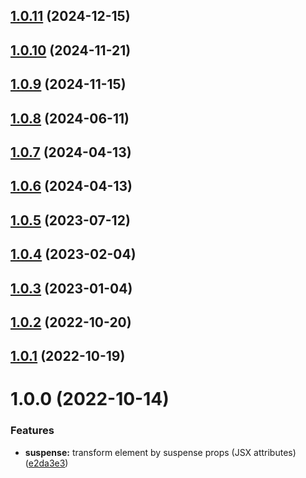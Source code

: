 ## [1.0.11](https://github.com/r17x/babel-plugin-react-suspense/compare/v1.0.10...v1.0.11) (2024-12-15)

## [1.0.10](https://github.com/r17x/babel-plugin-react-suspense/compare/v1.0.9...v1.0.10) (2024-11-21)

## [1.0.9](https://github.com/r17x/babel-plugin-react-suspense/compare/v1.0.8...v1.0.9) (2024-11-15)

## [1.0.8](https://github.com/r17x/babel-plugin-react-suspense/compare/v1.0.7...v1.0.8) (2024-06-11)

## [1.0.7](https://github.com/r17x/babel-plugin-react-suspense/compare/v1.0.6...v1.0.7) (2024-04-13)

## [1.0.6](https://github.com/r17x/babel-plugin-react-suspense/compare/v1.0.5...v1.0.6) (2024-04-13)

## [1.0.5](https://github.com/r17x/babel-plugin-react-suspense/compare/v1.0.4...v1.0.5) (2023-07-12)

## [1.0.4](https://github.com/r17x/babel-plugin-react-suspense/compare/v1.0.3...v1.0.4) (2023-02-04)

## [1.0.3](https://github.com/r17x/babel-plugin-react-suspense/compare/v1.0.2...v1.0.3) (2023-01-04)

## [1.0.2](https://github.com/r17x/babel-plugin-react-suspense/compare/v1.0.1...v1.0.2) (2022-10-20)

## [1.0.1](https://github.com/r17x/babel-plugin-react-suspense/compare/v1.0.0...v1.0.1) (2022-10-19)

# 1.0.0 (2022-10-14)

### Features

- **suspense:** transform element by suspense props (JSX attributes) ([e2da3e3](https://github.com/r17x/babel-plugin-react-suspense/commit/e2da3e3bbdcc799708a9eee1479545eeaef83208))
